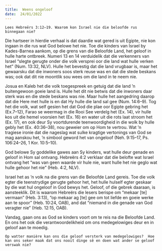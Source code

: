 ```yaml
---
title:  Weens ongeloof
date:  24/01/2022
---
```


`Lees Hebreërs 3:12–19. Waarom kon Israel nie die beloofde rus binnegaan nie?`

Die hartseer in hierdie verhaal is dat daardie wat gered is uit Egipte, nie kon ingaan in die rus wat God belowe het nie. Toe die kinders van Israel by Kades-Barnea aankom, op die grens van die Beloofde Land, het geloof in hulle harte ontbreek. Numeri 13 en 14 verduidelik dat die verkenners van Israel “slegte gerugte onder die volk versprei oor die land wat hulle verken het” (Num. 13:32, NLV). Hulle het bevestig dat die land vrugbaar is, maar het gewaarsku dat die inwoners soos sterk reuse was en dat die stede beskans was; ook dat dit nie moontlik sou wees om die land in te neem nie.

Josua en Kaleb het die volk toegespreek en getuig dat die land ’n buitengewoon goeie land is. Hulle het dit nie betwis dat die inwoners daar sterk was en die stede beskans was nie. Maar hulle het aangedring daarop dat die Here met hulle is en dat Hy hulle die land sal gee (Num. 14:6–9). Tog het die volk, wat self gesien het dat God die plae oor Egipte gebring het (Ex.7–12), Farao se weermag in die Rooi See verdelg  het (Ex. 14), vir hulle kos uit die hemel voorsien het (Ex. 16) en water uit die rots laat stroom het (Ex. 17), en ook deur Sy voortdurende teenwoordigheid in die wolk by hulle gebly het (Ex. 40:36–38), nou geweier om op Hom te vertrou.  Wat ’n tragiese ironie dat die nageslag wat sulke kragtige vertonings van God se mag aanskou het, ’n simbool geword het van ongeloof (Neh. 9:15–17, Ps. 106:24–26, 1 Kor. 10:5–10).

God belowe Sy goddelike gawes aan Sy kinders, wat hulle deur genade en geloof in Hom sal ontvang. Hebreërs 4:2 verklaar dat die belofte wat Israel ontvang het “was van geen waarde vir hule nie, want hulle het nie geglo wat hulle gehoor het nie” (Heb. 4:2, NLV).

Israel het as ’n volk na die grens van die Beloofde Land gereis. Toe die volk egter die teenstrydige gerugte gehoor het, het hulle hulself egter geskaar by die wat hul ongeloof in God bewys het.  Geloof, of die gebrek daaraan, is aansteeklik. Dit is waarom Hebreërs die lesers berispe om “mekaar [te] vermaan” (Heb. 3:13), “op mekaar ag [te] gee om tot liefde en goeie werke aan te spoor” (Heb. 10:24, OAB), and dat “niemand in die genade van God veragter nie” (Heb. 12:15, OAB).

Vandag, gaan ons as God se kinders voort om te reis na die Beloofde Land. En  ons het ook die verantwoordelikheid om ons medegelowiges deur en in geloof aan te moedig.

`Op watter manière kan ons die geloof versterk van medegelowiges?  Hoe kan ons seker maak dat ons nooit dinge sê en doen wat ander se geloof verswak nie?`